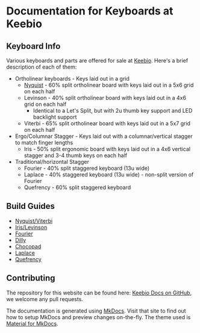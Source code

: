 # Documentation for Keyboards at Keebio

## Keyboard Info

Various keyboards and parts are offered for sale at [Keebio](https://keeb.io). Here's a brief description of each of them:

* Ortholinear keyboards - Keys laid out in a grid
  * [Nyquist](nyquist-info.md) - 60% split ortholinear board with keys laid out in a 5x6 grid on each half
  * Levinson - 40% split ortholinear board with keys laid out in a 4x6 grid on each half
    * Identical to a Let's Split, but with 2u thumb key support and LED backlight support
  * Viterbi - 65% split ortholinear board with keys laid out in a 5x7 grid on each half
* Ergo/Columnar Stagger - Keys laid out with a columnar/vertical stagger to match finger lengths
  * Iris - 50% split ergonomic board with keys laid out in a 4x6 vertical stagger and 3-4 thumb keys on each half
* Traditional/horizontal Stagger
  * Fourier - 40% split staggered keyboard \(13u wide\)
  * Laplace - 40% staggered keyboard \(13u wide\) - non-split version of Fourier
  * Quefrency - 60% split staggered keyboard

## Build Guides

* [Nyquist/Viterbi](nyquist-build-guide.md)
* [Iris/Levinson](iris-build-guide.md)
* [Fourier](fourier-build-guide.md)
* [Dilly](dilly-build-guide.md)
* [Chocopad](chocopad-build-guide.md)
* [Laplace](laplace-build-log.md)
* [Quefrency](quefrency-build-guide.md)

## Contributing

The repository for this website can be found here: [Keebio Docs on GitHub](https://github.com/keebio/keebio-docs/), we welcome any pull requests.

The documentation is generated using [MkDocs]([https://docsify.js.org/](https://www.mkdocs.org/)). Visit that site to find out how to setup MkDocs and preview changes on-the-fly. The theme used is [Material for MkDocs](https://squidfunk.github.io/mkdocs-material/).
